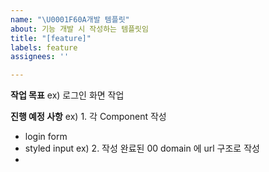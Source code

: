 ```yaml
---
name: "\U0001F60A개발 템플릿"
about: 기능 개발 시 작성하는 템플릿임
title: "[feature]"
labels: feature
assignees: ''

---
```


**작업 목표**
ex) 로그인 화면 작업

**진행 예정 사항**
ex) 1. 각 Component 작성
- login form
- styled input
ex) 2. 작성 완료된 00 domain 에 url 구조로 작성
-
